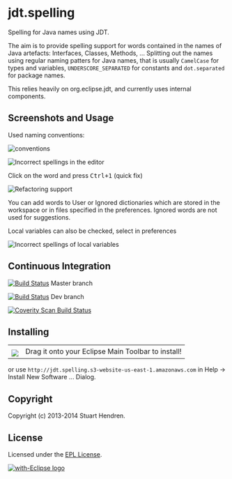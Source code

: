 jdt.spelling
============

Spelling for Java names using JDT.

The aim is to provide spelling support for words contained in the names of Java artefacts: Interfaces, Classes, Methods, ...
Splitting out the names using regular naming patters for Java names, that is usually `CamelCase` for types and variables, `UNDERSCORE_SEPARATED` for constants and `dot.separated` for package names.

This relies heavily on org.eclipse.jdt, and currently uses internal components.

## Screenshots and Usage

Used naming conventions:

![conventions](https://cloud.githubusercontent.com/assets/1614482/3885980/3d3e5b38-21d0-11e4-8f48-df1dc35aeda8.PNG)

![Incorrect spellings in the editor](screenshots/interface.png)

Click on the word and press <kbd>Ctrl+1</kbd> (quick fix)

![Refactoring support](screenshots/refactor.png)

You can add words to User or Ignored dictionaries which are stored in the workspace or in files specified in the preferences. Ignored words are not used for suggestions.

Local variables can also be checked, select in preferences

![Incorrect spellings of local variables](screenshots/local.png)

## Continuous Integration

[![Build Status](https://travis-ci.org/stuarthendren/jdt.spelling.svg?branch=master)](http://travis-ci.org/stuarthendren/jdt.spelling) Master branch 

[![Build Status](https://travis-ci.org/stuarthendren/jdt.spelling.svg?branch=dev)](http://travis-ci.org/stuarthendren/jdt.spelling) Dev branch

[![Coverity Scan Build Status](https://scan.coverity.com/projects/1664/badge.svg)](https://scan.coverity.com/projects/1664)

## Installing

<table style="border: none; width:100%">
  <tbody>
    <tr style="border:none;">
      <td style="vertical-align: middle; padding-top: 10px; border: none;">
        <a href="http://marketplace.eclipse.org/marketplace-client-intro?mpc_install=1479767" title="Drag and drop onto a running Eclipse Main Toolbar to install JDT Spelling">
          <img src="http://marketplace.eclipse.org/misc/installbutton.png">
        </a>
      </td>
      <td style="vertical-align: middle; text-align: left; border: none;">
        Drag it onto your Eclipse Main Toolbar to install!</td>
    </tr>
  </tbody>
</table>

or use `http://jdt.spelling.s3-website-us-east-1.amazonaws.com` in Help -> Install New Software ... Dialog.


## Copyright

Copyright (c) 2013-2014 Stuart Hendren.

## License

Licensed under the [EPL License](http://www.eclipse.org/legal/epl-v10.html).

<a href="http://with-eclipse.github.io/" target="_blank">
<img alt="with-Eclipse logo" src="http://with-eclipse.github.io/with-eclipse-0.jpg" /></a>
